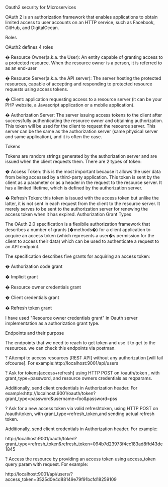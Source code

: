 
Oauth2 security for Microservices

OAuth 2 is an authorization framework that enables applications to obtain limited access to user accounts on an HTTP service, such as Facebook, GitHub, and DigitalOcean.

 
Roles

OAuth2 defines 4 roles 

�	Resource Owner(a.k.a. the User): An entity capable of granting access to a protected resource. When the resource owner is a person, it is referred to as an end-user

�	Resource Server(a.k.a. the API server): The server hosting the protected resources, capable of accepting and responding to protected resource requests using access tokens.

�	Client: application requesting access to a resource server (it can be your PHP website, a Javascript application or a mobile application).

�	Authorization Server: The server issuing access tokens to the client after successfully authenticating the resource owner and obtaining authorization. This token will be used for the client to request the resource server. This server can be the same as the authorization server (same physical server and same application), and it is often the case.

Tokens

Tokens are random strings generated by the authorization server and are issued when the client requests them.
There are 2 types of token:

�	Access Token: this is the most important because it allows the user data from being accessed by a third-party application. This token is sent by the client as a parameter or as a header in the request to the resource server. It has a limited lifetime, which is defined by the authorization server. 

�	Refresh Token: this token is issued with the access token but unlike the latter, it is not sent in each request from the client to the resource server. It merely serves to be sent to the authorization server for renewing the access token when it has expired.
Authorization Grant Types


The OAuth 2.0 specification is a flexibile authorization framework that describes a number of grants (�methods�) for a client application to acquire an access token (which represents a user�s permission for the client to access their data) which can be used to authenticate a request to an API endpoint.

The specification describes five grants for acquiring an access token:

�	Authorization code grant

�	Implicit grant

�	Resource owner credentials grant

�	Client credentials grant

�	Refresh token grant

I have used "Resource owner credentials grant" in Oauth server implementation as a authorization grant type.

Endpoints and their purpose

The endpoints that we need to reach to get token and use it to get to the resources. we can check this endpoints via postman.

? Attempt to access resources [REST API] without any authorization [will fail ofcourse]. For example:http://localhost:9001/api/users

? Ask for tokens[access+refresh] using HTTP POST on /oauth/token , with grant_type=password, and resource owners credentials as reqparams.

Additionally, send client credentials in Authorization header. For example:http://localhost:9001/oauth/token?grant_type=password&username=foo&password=pss

? Ask for a new access token via valid refreshtoken, using HTTP POST on /oauth/token, with grant_type=refresh_token,and sending actual refresh token.

Additionally, send client credentials in Authorization header. For example:

http://localhost:9001/oauth/token?grant_type=refresh_token&refresh_token=094b7d23973f4cc183ad8ffd43de1845

? Access the resource by providing an access token using access_token query param with request. For example:

http://localhost:9001/api/users/?access_token=3525d0e4d88149e79f91bcfd18259109
